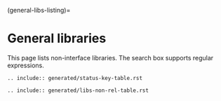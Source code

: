 (general-libs-listing)=
# General libraries

This page lists non-interface libraries. The search box supports regular expressions.

```{eval-rst}
.. include:: generated/status-key-table.rst
```

```{eval-rst}
.. include:: generated/libs-non-rel-table.rst
```

